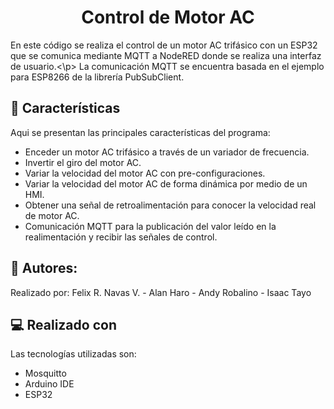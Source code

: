 <h1 align="center" id="title">Control de Motor AC</h1>

<p id="description">En este código se realiza el control de un motor AC trifásico con un ESP32 que se comunica mediante MQTT a NodeRED donde se realiza una interfaz de usuario.<\p> La comunicación MQTT se encuentra basada en el ejemplo para ESP8266 de la librería PubSubClient.</p>

  
  
<h2>🧐 Características</h2>

Aqui se presentan las principales características del programa:

*   Enceder un motor AC trifásico a través de un variador de frecuencia.
*   Invertir el giro del motor AC.
*   Variar la velocidad del motor AC con pre-configuraciones.
*   Variar la velocidad del motor AC de forma dinámica por medio de un HMI.
*   Obtener una señal de retroalimentación para conocer la velocidad real de motor AC.
*   Comunicación MQTT para la publicación del valor leído en la realimentación y recibir las señales de control.

<h2>🍰 Autores:</h2>

Realizado por: Felix R. Navas V. - Alan Haro - Andy Robalino - Isaac Tayo

  
  
<h2>💻 Realizado con</h2>

Las tecnologías utilizadas son:

*   Mosquitto
*   Arduino IDE
*   ESP32
